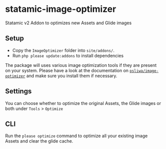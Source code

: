 # statamic-image-optimizer
Statamic v2 Addon to optimizes new Assets and Glide images

## Setup

* Copy the `ImageOptimizer` folder into `site/addons/`.
* Run `php please update:addons` to install dependencies

The package will uses various image optimization tools if they are present on your system. Please have a look at the documentation on [`psliwa/image-optimizer`](https://github.com/psliwa/image-optimizer#supported-optimizers) and make sure you install them if necessary.

## Settings

You can choose whether to optimize the original Assets, the Glide images or both under `Tools` > `Optimize`

## CLI

Run the `please optimize` command to optimize all your existing image Assets and clear the glide cache.
